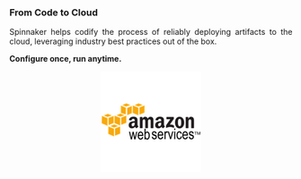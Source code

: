 ### From Code to Cloud 

<p style="text-align: justify">
Spinnaker helps codify the process of reliably deploying artifacts to the cloud, leveraging industry best practices out of the box. 
</p>
<p style="text-align: left">
<strong>Configure once, run anytime.</strong>
</p>
<p>
<img src="images/aws.png" style="display: block; margin-left: auto; margin-right: auto; border:0px"/>
</p>
